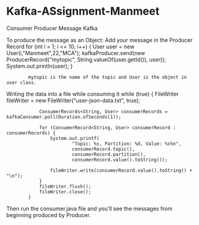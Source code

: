 # Kafka-ASsignment-Manmeet
Consumer Producer Message Kafka

To produce the message as an Object:
Add your message in the Producer Record
for (int i = 1; i <= 10; i++) {
                User user = new User(i,"Manmeet",22,"MCA");
                kafkaProducer.send(new ProducerRecord("mytopic", String.valueOf(user.getId()), user));
                System.out.println(user);
            }
            
            mytopic is the name of the topic and User is the object in user class.
            
            
Writing the data into a file while consuming it
            while (true) {
                FileWriter fileWriter = new FileWriter("user-json-data.txt", true);

                ConsumerRecords<String, User> consumerRecords = kafkaConsumer.poll(Duration.ofSeconds(1));

                for (ConsumerRecord<String, User> consumerRecord : consumerRecords) {
                    System.out.printf(
                            "Topic: %s, Partition: %d, Value: %s%n",
                            consumerRecord.topic(),
                            consumerRecord.partition(),
                            consumerRecord.value().toString());

                    fileWriter.write(consumerRecord.value().toString() + "\n");
                }
                fileWriter.flush();
                fileWriter.close();
            }


Then run the consumer.java file and you'll see the messages from beginning produced by Producer.

